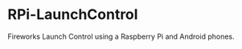 RPi-LaunchControl
=================

Fireworks Launch Control using a Raspberry Pi and Android phones.
